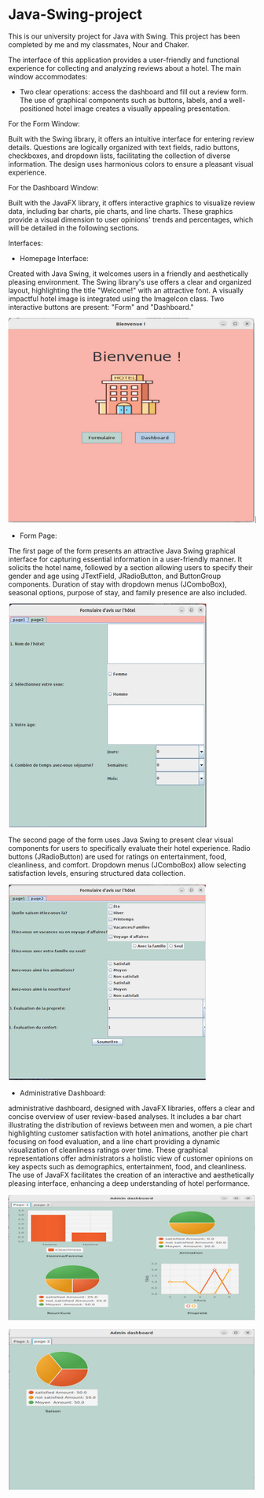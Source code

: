 # Java-Swing-project
This is our university project for Java with Swing. This project has been completed by me and my classmates, Nour and Chaker.

The interface of this application provides a user-friendly and functional experience for collecting and analyzing reviews about a hotel. 
The main window accommodates:
* Two clear operations: access the dashboard and fill out a review form. The use of graphical components such as buttons, labels, and a well-positioned hotel image creates a visually appealing presentation.

For the Form Window:

Built with the Swing library, it offers an intuitive interface for entering review details. Questions are logically organized with text fields, radio buttons, checkboxes, and dropdown lists, facilitating the collection of diverse information. The design uses harmonious colors to ensure a pleasant visual experience.

For the Dashboard Window:

Built with the JavaFX library, it offers interactive graphics to visualize review data, including bar charts, pie charts, and line charts. These graphics provide a visual dimension to user opinions' trends and percentages, which will be detailed in the following sections.

Interfaces:

* Homepage Interface:

Created with Java Swing, it welcomes users in a friendly and aesthetically pleasing environment. The Swing library's use offers a clear and organized layout, highlighting the title "Welcome!" with an attractive font. A visually impactful hotel image is integrated using the ImageIcon class. Two interactive buttons are present: "Form" and "Dashboard."

![Alt text](images/bienv.png)

* Form Page:

The first page of the form presents an attractive Java Swing graphical interface for capturing essential information in a user-friendly manner. It solicits the hotel name, followed by a section allowing users to specify their gender and age using JTextField, JRadioButton, and ButtonGroup components. Duration of stay with dropdown menus (JComboBox), seasonal options, purpose of stay, and family presence are also included.

![Alt text](images/form.png)

The second page of the form uses Java Swing to present clear visual components for users to specifically evaluate their hotel experience. Radio buttons (JRadioButton) are used for ratings on entertainment, food, cleanliness, and comfort. Dropdown menus (JComboBox) allow selecting satisfaction levels, ensuring structured data collection.

![Alt text](images/form2.png)

* Administrative Dashboard:

administrative dashboard, designed with JavaFX libraries, offers a clear and concise overview of user review-based analyses. It includes a bar chart illustrating the distribution of reviews between men and women, a pie chart highlighting customer satisfaction with hotel animations, another pie chart focusing on food evaluation, and a line chart providing a dynamic visualization of cleanliness ratings over time. These graphical representations offer administrators a holistic view of customer opinions on key aspects such as demographics, entertainment, food, and cleanliness. The use of JavaFX facilitates the creation of an interactive and aesthetically pleasing interface, enhancing a deep understanding of hotel performance.

![Alt text](images/admin.png)

![Alt text](images/admin2.png)

